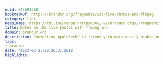 ```yaml
---
uuid: 645601580
bookmarkOf: https://brandur.org/fragments/ios-live-photos-and-ffmpeg
category: link
headImage: https://rdl.ink/render/https%3A%2F%2Fbrandur.org%2Ffragments%2Fios-live-photos-and-ffmpeg
title: Notes on iOS live photos with ffmpeg and
domain: brandur.org
description: Converting Appletech™ to friendly formats easily usable on the web.
tags:
- brandur
date: '2023-03-21T20:26:33.261Z'
highlights: 
---
```



